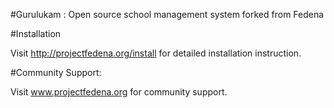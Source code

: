#Gurulukam : Open source school management system forked from Fedena

#Installation

Visit  http://projectfedena.org/install for detailed installation instruction.

#Community Support:

Visit www.projectfedena.org for community support.
